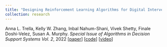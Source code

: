 ```yaml
---
title: "Designing Reinforcement Learning Algorithms for Digital Interventions: Pre-Implementation Guidelines"
collection: research
---
```

Anna L. Trella, Kelly W. Zhang, Inbal Nahum-Shani, Vivek Shetty, Finale Doshi-Velez, Susan A. Murphy. *Special Issue of Algorithms in Decision Support Systems Vol. 2*, 2022 [[paper](https://www.mdpi.com/1999-4893/15/8/255)] [[code](https://github.com/StatisticalReinforcementLearningLab/pcs-for-rl)] [[video](https://www.youtube.com/watch?v=2Nj3YnEgSO0)]
